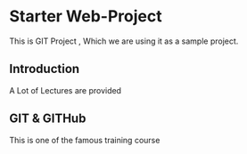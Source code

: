 # Starter Web-Project
This is GIT Project , Which we are using it as a sample project.

## Introduction
A Lot of Lectures are provided

## GIT & GITHub
This is one of the famous training course
